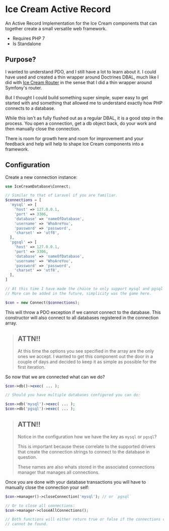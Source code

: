 # Ice Cream Active Record

An Active Record Implementation for the Ice Cream components that can together create a small versatile
web framework.

- Requires PHP 7
- Is Standalone

## Purpose?

I wanted to understand PDO, and I still have a lot to learn about it. I could have used and created a thin wrapper around Doctrines DBAL, much like I did with [Ice Cream Router](https://github.com/AdamKyle/ice-cream-router) in the sense that I did a thin wrapper around Symfony's router.

But I thought I could build something super simple, super easy to get started with and something that
allowed me to understand exactly how PHP connects to a database.

While this isn't as fully flushed out as a regular DBAL, it is a good step in the process. You open a connection, get a db object back, do your work and then manually close the connection.

There is room for growth here and room for improvement and your feedback and help will help to shape Ice Cream components into a framework.

## Configuration

Create a new connection instance:

```PHP
use IceCreamDatabase\Connect;

// Similar to that of Laravel if you are familiar.
$connections = [
  'mysql' => [
    'host' => 127.0.0.1,
    'port' => 3306,
    'database' => 'nameOfDatabase',
    'username' => 'WhoAreYou',
    'password' => 'password',
    'charset' => 'utf8',
  ],
  'pgsql' => [
    'host' => 127.0.0.1,
    'port' => 3306,
    'database' => 'nameOfDatabase',
    'username' => 'WhoAreYou',
    'password' => 'password',
    'charset' => 'utf8',
  ],
]

// At this time I have made the choice to only support mysql and pgsql connections.
// More can be added in the future, simplicity was the game here.

$con = new Connect($connections);
```

This will throw a PDO exception if we cannot connect to the database. This constructor will also connect to all databases registered in the connection array.

> ## ATTN!!
>
> At this time the options you see specified in the array are the only ones we accept.
> I wanted to get this component out the door in a couple of days and decided to keep it
> as simple as possible for the first iteration.

So now that we are connected what can we do?

```php
$con->db()->exec( ... );

// Should you have multiple databases configured you can do:

$con->db('mysql')->exec( ... );
$con->db('pgsql')->exec( ... );
```

> ## ATTN!!
>
> Notice in the configuration how we have the key as `mysql` or `pgsql`?
>
> This is important because these correlate to the supported drivers that create the
> connection strings to connect to the database in question.
>
> These names are also whats stored in the associated connections manager that manages all connections.

Once you are done with your database transactions you will have to manually close the connection your self:

```php
$con->manager()->closeConnection('mysql'); // or `pgsql`

// Or to close all connections:
$con->manager->closeAllConnections();

// Both functions will either return true or false if the connections container is empty or the connection
// cannot be found.
```
